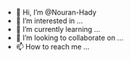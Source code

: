 - 👋 Hi, I’m @Nouran-Hady
- 👀 I’m interested in ...
- 🌱 I’m currently learning ...
- 💞️ I’m looking to collaborate on ...
- 📫 How to reach me ...

<!---
Nouran-Hady/Nouran-Hady is a ✨ special ✨ repository because its `README.md` (this file) appears on your GitHub profile.
You can click the Preview link to take a look at your changes.
--->
